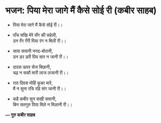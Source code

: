 # भजन: पिया मेरा जागे मैं कैसे सोई री (कबीर साहब)

- पिया मेरा जागे मैं कैसे सोई री।।

- पाँच सखि मेरे सँग की सहेली,\
  उन रँग रँगी पिया रंग न मिली री।।

- सास सयानी ननद-बोरानी,\
  उन डर डरी पिय सार न जानी री।।

- दादस ऊपर सेज बिछानी,\
  चढ़ न सकौ मारी लाज लजानी री।।

- रात दिवस मोहिं कूका मारे,\
  मैं न सुना रचि रहि संग जानी री।।

- कहै कबीर सुन सखी सयानी,\
  बिन सतगुरु पिया मिले न मिलानी री।।

**— गुरु कबीर साहब**
